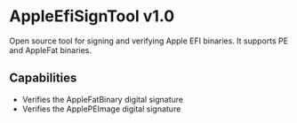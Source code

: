 AppleEfiSignTool v1.0
==============

Open source tool for signing and verifying Apple EFI binaries. It supports PE and AppleFat binaries.

## Capabilities
- Verifies the AppleFatBinary digital signature 
- Verifies the ApplePEImage digital signature 
